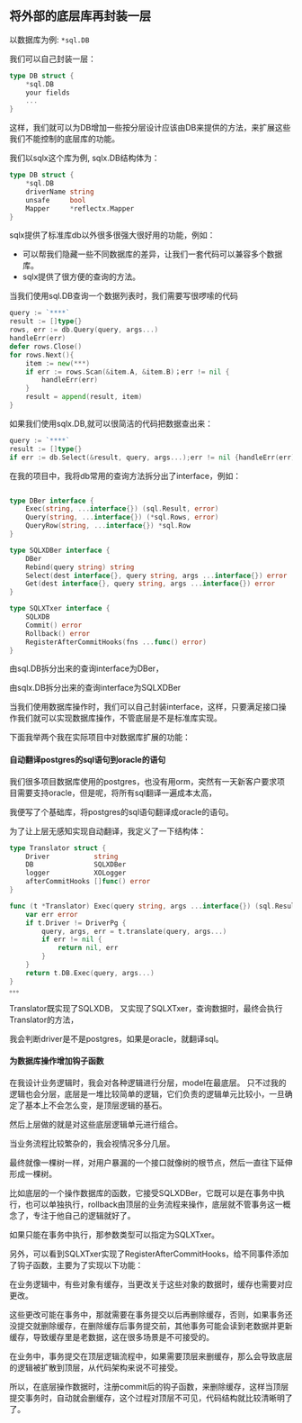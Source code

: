 ## 将外部的底层库再封装一层

以数据库为例: `*sql.DB`

我们可以自己封装一层：

```go
type DB struct {
    *sql.DB
    your fields
    ...
}
```

这样，我们就可以为DB增加一些按分层设计应该由DB来提供的方法，来扩展这些我们不能控制的底层库的功能。

我们以sqlx这个库为例, sqlx.DB结构体为：

```go
type DB struct {
	*sql.DB
	driverName string
	unsafe     bool
	Mapper     *reflectx.Mapper
}
```

sqlx提供了标准库db以外很多很强大很好用的功能，例如：
- 可以帮我们隐藏一些不同数据库的差异，让我们一套代码可以兼容多个数据库。
- sqlx提供了很方便的查询的方法。

当我们使用sql.DB查询一个数据列表时，我们需要写很啰嗦的代码

```go
query := `****`
result := []type{}
rows, err := db.Query(query, args...)
handleErr(err)
defer rows.Close()
for rows.Next(){
    item := new(***)
    if err := rows.Scan(&item.A, &item.B)；err != nil {
        handleErr(err)
    }
    result = append(result, item)
}
```

如果我们使用sqlx.DB,就可以很简洁的代码把数据查出来：

```go
query := `****`
result := []type{}
if err := db.Select(&result, query, args...);err != nil {handleErr(err)}

```
在我的项目中，我将db常用的查询方法拆分出了interface，例如：



```go

type DBer interface {
	Exec(string, ...interface{}) (sql.Result, error)
	Query(string, ...interface{}) (*sql.Rows, error)
	QueryRow(string, ...interface{}) *sql.Row
}

type SQLXDBer interface {
	DBer
	Rebind(query string) string
	Select(dest interface{}, query string, args ...interface{}) error
	Get(dest interface{}, query string, args ...interface{}) error
}

type SQLXTxer interface {
	SQLXDB
	Commit() error
	Rollback() error
	RegisterAfterCommitHooks(fns ...func() error)
}
```


由sql.DB拆分出来的查询interface为DBer，

由sqlx.DB拆分出来的查询interface为SQLXDBer

当我们使用数据库操作时，我们可以自己封装interface，这样，只要满足接口操作我们就可以实现数据库操作，不管底层是不是标准库实现。


下面我举两个我在实际项目中对数据库扩展的功能：

#### 自动翻译postgres的sql语句到oracle的语句

我们很多项目数据库使用的postgres，也没有用orm，突然有一天新客户要求项目需要支持oracle，但是呢，将所有sql翻译一遍成本太高，

我便写了个基础库，将postgres的sql语句翻译成oracle的语句。

为了让上层无感知实现自动翻译，我定义了一下结构体：
```go
type Translator struct {
	Driver           string
	DB               SQLXDBer
	logger           XOLogger
	afterCommitHooks []func() error
}

func (t *Translator) Exec(query string, args ...interface{}) (sql.Result, error) {
	var err error
	if t.Driver != DriverPg {
		query, args, err = t.translate(query, args...)
		if err != nil {
			return nil, err
		}
	}
	return t.DB.Exec(query, args...)
}
。。。
```
Translator既实现了SQLXDB， 又实现了SQLXTxer，查询数据时，最终会执行Translator的方法，

我会判断driver是不是postgres，如果是oracle，就翻译sql。


#### 为数据库操作增加钩子函数

在我设计业务逻辑时，我会对各种逻辑进行分层，model在最底层。
只不过我的逻辑也会分层，底层是一堆比较简单的逻辑，它们负责的逻辑单元比较小，一旦确定了基本上不会怎么变，是顶层逻辑的基石。

然后上层做的就是对这些底层逻辑单元进行组合。

当业务流程比较繁杂的，我会视情况多分几层。

最终就像一棵树一样，对用户暴漏的一个接口就像树的根节点，然后一直往下延伸形成一棵树。

比如底层的一个操作数据库的函数，它接受SQLXDBer，它既可以是在事务中执行，也可以单独执行，rollback由顶层的业务流程来操作，底层就不管事务这一概念了，专注于他自己的逻辑就好了。

如果只能在事务中执行，那参数类型可以指定为SQLXTxer。

另外，可以看到SQLXTxer实现了RegisterAfterCommitHooks，给不同事件添加了钩子函数，主要为了实现以下功能：

在业务逻辑中，有些对象有缓存，当更改关于这些对象的数据时，缓存也需要对应更改。

这些更改可能在事务中，那就需要在事务提交以后再删除缓存，否则，如果事务还没提交就删除缓存，在删除缓存后事务提交前，其他事务可能会读到老数据并更新缓存，导致缓存里是老数据，这在很多场景是不可接受的。

在业务中，事务提交在顶层逻辑流程中，如果需要顶层来删缓存，那么会导致底层的逻辑被扩散到顶层，从代码架构来说不可接受。

所以，在底层操作数据时，注册commit后的钩子函数，来删除缓存，这样当顶层提交事务时，自动就会删缓存，这个过程对顶层不可见，代码结构就比较清晰明了了。